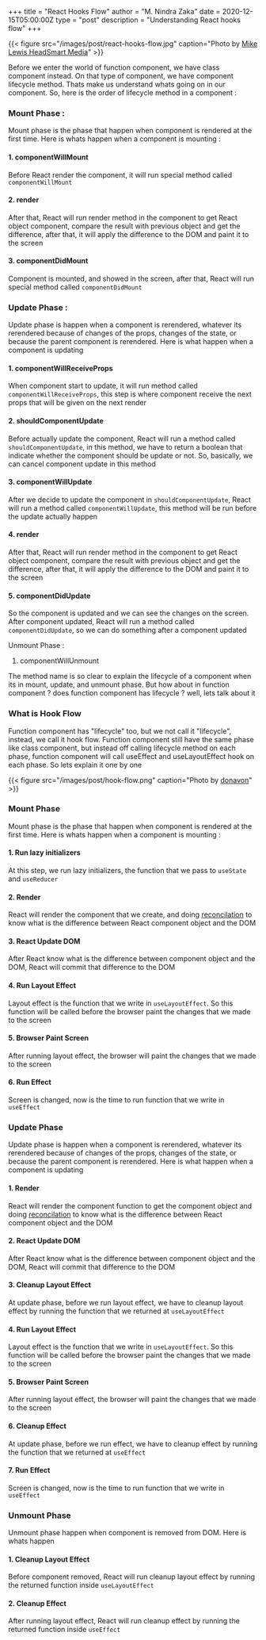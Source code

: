 +++
title = "React Hooks Flow"
author = "M. Nindra Zaka"
date = 2020-12-15T05:00:00Z
type = "post"
description = "Understanding React hooks flow"
+++

{{< figure src="/images/post/react-hooks-flow.jpg" caption="Photo by [Mike Lewis HeadSmart Media](https://unsplash.com/photos/waAAaeC9hns)" >}}

Before we enter the world of function component, we have class component instead. On that type of component, we have component lifecycle method. Thats make us understand whats going on in our component. So, here is the order of lifecycle method in a component :

### Mount Phase :

Mount phase is the phase that happen when component is rendered at the first time. Here is whats happen when a component is mounting :

#### 1. componentWillMount

Before React render the component, it will run special method called `componentWillMount`

#### 2. render

After that, React will run render method in the component to get React object component, compare the result with previous object and get the difference, after that, it will apply the difference to the DOM and paint it to the screen

#### 3. componentDidMount

Component is mounted, and showed in the screen, after that, React will run special method called `componentDidMount`

### Update Phase :

Update phase is happen when a component is rerendered, whatever its rerendered because of changes of the props, changes of the state, or because the parent component is rerendered. Here is what happen when a component is updating

#### 1. componentWillReceiveProps

When component start to update, it will run method called `componentWillReceiveProps`, this step is where component receive the next props that will be given on the next render

#### 2. shouldComponentUpdate

Before actually update the component, React will run a method called `shouldComponentUpdate`, in this method, we have to return a boolean that indicate whether the component should be update or not. So, basically, we can cancel component update in this method

#### 3. componentWillUpdate

After we decide to update the component in `shouldComponentUpdate`, React will run a method called `componentWillUpdate`, this method will be run before the update actually happen

#### 4. render

After that, React will run render method in the component to get React object component, compare the result with previous object and get the difference, after that, it will apply the difference to the DOM and paint it to the screen

#### 5. componentDidUpdate

So the component is updated and we can see the changes on the screen. After component updated, React will run a method called `componentDidUpdate`, so we can do something after a component updated

Unmount Phase :

1. componentWillUnmount

The method name is so clear to explain the lifecycle of a component when its in mount, update, and unmount phase. But how about in function component ? does function component has lifecycle ? well, lets talk about it

### What is Hook Flow

Function component has "lifecycle" too, but we not call it "lifecycle", instead, we call it hook flow. Function component still have the same phase like class component, but instead off calling lifecycle method on each phase, function component will call useEffect and useLayoutEffect hook on each phase. So lets explain it one by one

{{< figure src="/images/post/hook-flow.png" caption="Photo by [donavon](https://github.com/donavon/hook-flow)" >}}

### Mount Phase

Mount phase is the phase that happen when component is rendered at the first time. Here is whats happen when a component is mounting :

#### 1. Run lazy initializers

At this step, we run lazy initializers, the function that we pass to `useState` and `useReducer`

#### 2. Render

React will render the component that we create, and doing [reconcilation](https://reactjs.org/docs/reconciliation.html) to know what is the difference between React component object and the DOM

#### 3. React Update DOM

After React know what is the difference between component object and the DOM, React will commit that difference to the DOM

#### 4. Run Layout Effect

Layout effect is the function that we write in `useLayoutEffect`. So this function will be called before the browser paint the changes that we made to the screen

#### 5. Browser Paint Screen

After running layout effect, the browser will paint the changes that we made to the screen

#### 6. Run Effect

Screen is changed, now is the time to run function that we write in `useEffect`

### Update Phase

Update phase is happen when a component is rerendered, whatever its rerendered because of changes of the props, changes of the state, or because the parent component is rerendered. Here is what happen when a component is updating

#### 1. Render

React will render the component function to get the component object and doing [reconcilation](https://reactjs.org/docs/reconciliation.html) to know what is the difference between React component object and the DOM

#### 2. React Update DOM

After React know what is the difference between component object and the DOM, React will commit that difference to the DOM

#### 3. Cleanup Layout Effect

At update phase, before we run layout effect, we have to cleanup layout effect by running the function that we returned at `useLayoutEffect`

#### 4. Run Layout Effect

Layout effect is the function that we write in `useLayoutEffect`. So this function will be called before the browser paint the changes that we made to the screen

#### 5. Browser Paint Screen

After running layout effect, the browser will paint the changes that we made to the screen

#### 6. Cleanup Effect

At update phase, before we run effect, we have to cleanup effect by running the function that we returned at `useEffect`

#### 7. Run Effect

Screen is changed, now is the time to run function that we write in `useEffect`

### Unmount Phase

Unmount phase happen when component is removed from DOM. Here is whats happen

#### 1. Cleanup Layout Effect

Before component removed, React will run cleanup layout effect by running the returned function inside `useLayoutEffect`

#### 2. Cleanup Effect

After running layout effect, React will run cleanup effect by running the returned function inside `useEffect`
